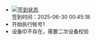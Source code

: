 - [![签到状态](https://github.com/p7wm/Cloud189-Actions/actions/workflows/main.yml/badge.svg?branch=main)](https://github.com/p7wm/Cloud189-Actions/actions/workflows/main.yml) <br> 签到时间：2025-06-30 00:45:18
- 开始执行帐号1
- 设备ID不存在，需要二次设备校验
